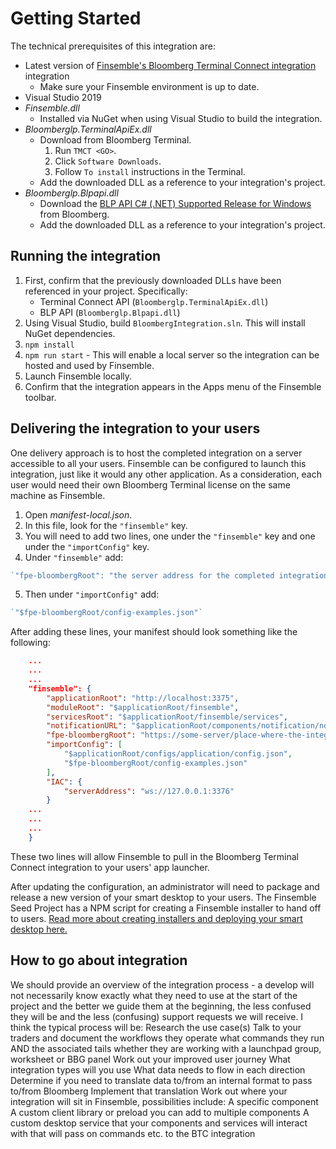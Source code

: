 # Getting Started

The technical prerequisites of this integration are:

- Latest version of [Finsemble's Bloomberg Terminal Connect integration](https://github.com/ChartIQ/fpe-bloomberg) integration
    - Make sure your Finsemble environment is up to date.
- Visual Studio 2019
- *Finsemble.dll*
  - Installed via NuGet when using Visual Studio to build the integration.
- *Bloomberglp.TerminalApiEx.dll*
  - Download from Bloomberg Terminal.
    1. Run `TMCT <GO>`.
    1. Click `Software Downloads`.
    1. Follow `To install` instructions in the Terminal.
  - Add the downloaded DLL as a reference to your integration's project.
- *Bloomberglp.Blpapi.dll*
  - Download the [BLP API C# (.NET) Supported Release for Windows](https://www.bloomberg.com/professional/support/api-library/) from Bloomberg.
  - Add the downloaded DLL as a reference to your integration's project.

## Running the integration

1.  First, confirm that the previously downloaded DLLs have been referenced in your project. Specifically:
    - Terminal Connect API (`Bloomberglp.TerminalApiEx.dll`)
    - BLP API (`Bloomberglp.Blpapi.dll`)
2.  Using Visual Studio, build `BloombergIntegration.sln`. This will install NuGet dependencies.
3. `npm install`
4. `npm run start` - This will enable a local server so the integration can be hosted and used by Finsemble.
5. Launch Finsemble locally.
6. Confirm that the integration appears in the Apps menu of the Finsemble toolbar.

## Delivering the integration to your users

One delivery approach is to host the completed integration on a server accessible to all your users. Finsemble can be configured to launch this integration, just like it would any other application. As a consideration, each user would need their own Bloomberg Terminal license on the same machine as Finsemble.

1. Open *manifest-local.json*.
2. In this file, look for the `"finsemble"` key.
3. You will need to add two lines, one under the `"finsemble"` key and one under the `"importConfig"` key.
4. Under `"finsemble"` add:
```javascript
`"fpe-bloombergRoot": "the server address for the completed integration"`
```
5. Then under `"importConfig"` add:
```javascript
`"$fpe-bloombergRoot/config-examples.json"`
```

After adding these lines, your manifest should look something like the following:

```json
    ...
    ...
    ...
    "finsemble": {
        "applicationRoot": "http://localhost:3375",
        "moduleRoot": "$applicationRoot/finsemble",
        "servicesRoot": "$applicationRoot/finsemble/services",
        "notificationURL": "$applicationRoot/components/notification/notification.html",
        "fpe-bloombergRoot": "https://some-server/place-where-the-integration-is-hosted/",
        "importConfig": [
            "$applicationRoot/configs/application/config.json",
            "$fpe-bloombergRoot/config-examples.json"
        ],
        "IAC": {
            "serverAddress": "ws://127.0.0.1:3376"
        }
    ...
    ...
    ...
    }
```

These two lines will allow Finsemble to pull in the Bloomberg Terminal Connect integration to your users' app launcher.

After updating the configuration, an administrator will need to package and release a new version of your smart desktop to your users. The Finsemble Seed Project has a NPM script for creating a Finsemble installer to hand off to users.
[Read more about creating installers and deploying your smart desktop here.](https://documentation.chartiq.com/finsemble/tutorial-deployingYourSmartDesktop.html)

## How to go about integration
We should provide an overview of the integration process - a develop will not necessarily know exactly what they need to use at the start of the project and the better we guide them at the beginning, the less confused they will be and the less (confusing) support requests we will receive. I think the typical process will be:
Research the use case(s)
Talk to your traders and document
the workflows they operate
what commands they run  AND the associated tails
whether they are working with a launchpad group, worksheet or BBG panel
Work out your improved user journey
What integration types will you use
What data needs to flow in each direction
Determine if you need to translate data to/from an internal format to pass to/from Bloomberg
Implement that translation
Work out where your integration will sit in Finsemble, possibilities include:
A specific component
A custom client library or preload you can add to multiple components
A custom desktop service that your components and services will interact with that will pass on commands etc. to the BTC integration
